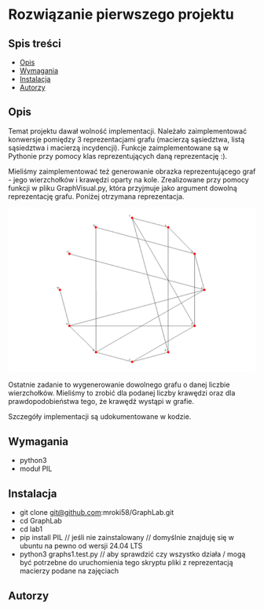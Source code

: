 # Rozwiązanie pierwszego projektu 

## Spis treści  
- [Opis](#opis)  
- [Wymagania](#wymagania)  
- [Instalacja](#instalacja)  
- [Autorzy](#autorzy)  

## Opis  
Temat projektu dawał wolność implementacji. Należało zaimplementować konwersje pomiędzy 3 reprezentacjami grafu (macierzą sąsiedztwa, listą sąsiedztwa i macierzą incydencji). Funkcje zaimplementowane są w Pythonie przy pomocy klas reprezentujących daną reprezentację :). 

Mieliśmy zaimplementować też generowanie obrazka reprezentującego graf - jego wierzchołków i krawędzi oparty na kole. Zrealizowane przy pomocy funkcji w pliku GraphVisual.py, która przyjmuje jako argument dowolną reprezentację grafu. Poniżej otrzymana reprezentacja.

![Screenshot](png/AdM.png)

Ostatnie zadanie to wygenerowanie dowolnego grafu o danej liczbie wierzchołków. Mieliśmy to zrobić dla podanej liczby krawędzi oraz dla prawdopodobieństwa tego, że krawędź wystąpi w grafie.

Szczegóły implementacji są udokumentowane w kodzie.

## Wymagania  
- python3
- moduł PIL

## Instalacja  
- git clone git@github.com:mroki58/GraphLab.git
- cd GraphLab
- cd lab1
- pip install PIL // jeśli nie zainstalowany // domyślnie znajduję się w ubuntu na pewno od wersji 24.04 LTS
- python3 graphs1.test.py // aby sprawdzić czy wszystko działa / mogą być potrzebne do uruchomienia tego skryptu pliki z reprezentacją macierzy podane na zajęciach

## Autorzy
